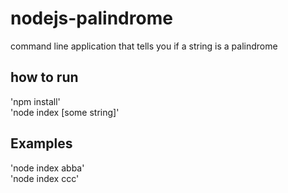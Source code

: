 # nodejs-palindrome
command line application that tells you if a string is a palindrome

## how to run
'npm install'  
'node index [some string]'

## Examples
'node index abba'  
'node index ccc'
